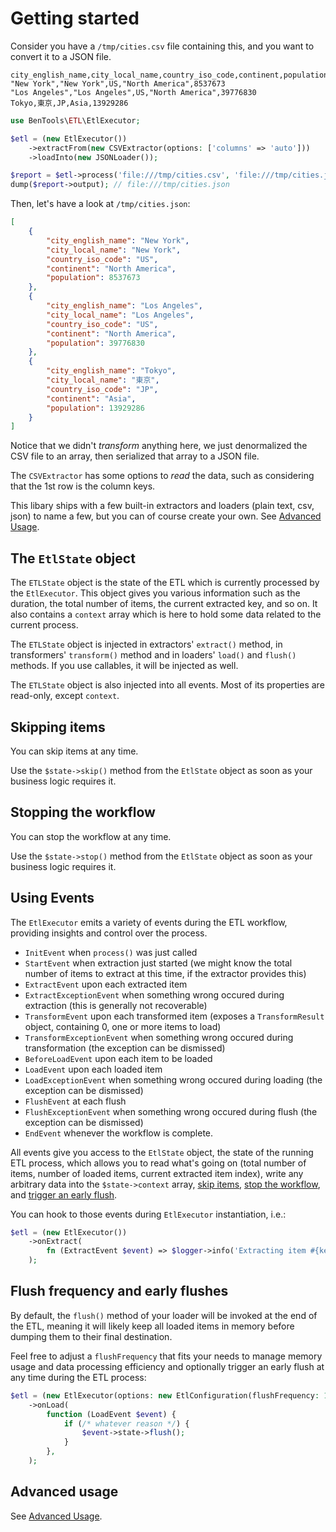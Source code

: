 # Getting started

Consider you have a `/tmp/cities.csv` file containing this, and you want to convert it to a JSON file.


```csv
city_english_name,city_local_name,country_iso_code,continent,population
"New York","New York",US,"North America",8537673
"Los Angeles","Los Angeles",US,"North America",39776830
Tokyo,東京,JP,Asia,13929286
```

```php
use BenTools\ETL\EtlExecutor;

$etl = (new EtlExecutor())
    ->extractFrom(new CSVExtractor(options: ['columns' => 'auto']))
    ->loadInto(new JSONLoader());

$report = $etl->process('file:///tmp/cities.csv', 'file:///tmp/cities.json');
dump($report->output); // file:///tmp/cities.json
```

Then, let's have a look at `/tmp/cities.json`:
```json
[
    {
        "city_english_name": "New York",
        "city_local_name": "New York",
        "country_iso_code": "US",
        "continent": "North America",
        "population": 8537673
    },
    {
        "city_english_name": "Los Angeles",
        "city_local_name": "Los Angeles",
        "country_iso_code": "US",
        "continent": "North America",
        "population": 39776830
    },
    {
        "city_english_name": "Tokyo",
        "city_local_name": "東京",
        "country_iso_code": "JP",
        "continent": "Asia",
        "population": 13929286
    }
]
```

Notice that we didn't _transform_ anything here, we just denormalized the CSV file to an array, then serialized that array to a JSON file.

The `CSVExtractor` has some options to _read_ the data, such as considering that the 1st row is the column keys.

This libary ships with a few built-in extractors and loaders (plain text, csv, json) to name a few,
but you can of course create your own. See [Advanced Usage](advanced_usage.md).

The `EtlState` object
---------------------

The `ETLState` object is the state of the ETL which is currently processed by the `EtlExecutor`.
This object gives you various information such as the duration, the total number of items, 
the current extracted key, and so on.
It also contains a `context` array which is here to hold some data related to the current process.

The `ETLState` object is injected in extractors' `extract()` method, 
in transformers' `transform()` method
and in loaders' `load()` and `flush()` methods.
If you use callables, it will be injected as well.

The `ETLState` object is also injected into all events.
Most of its properties are read-only, except `context`.

Skipping items
--------------

You can skip items at any time.

Use the `$state->skip()` method from the `EtlState` object as soon as your business logic requires it.

Stopping the workflow
---------------------

You can stop the workflow at any time.

Use the `$state->stop()` method from the `EtlState` object as soon as your business logic requires it.

Using Events
------------

The `EtlExecutor` emits a variety of events during the ETL workflow, providing insights and control over the process.

- `InitEvent` when `process()` was just called
- `StartEvent` when extraction just started (we might know the total number of items to extract at this time, if the extractor provides this)
- `ExtractEvent` upon each extracted item
- `ExtractExceptionEvent` when something wrong occured during extraction (this is generally not recoverable)
- `TransformEvent` upon each transformed item (exposes a `TransformResult` object, containing 0, one or more items to load)
- `TransformExceptionEvent` when something wrong occured during transformation (the exception can be dismissed)
- `BeforeLoadEvent` upon each item to be loaded
- `LoadEvent` upon each loaded item
- `LoadExceptionEvent` when something wrong occured during loading (the exception can be dismissed)
- `FlushEvent` at each flush
- `FlushExceptionEvent` when something wrong occured during flush (the exception can be dismissed)
- `EndEvent` whenever the workflow is complete.

All events give you access to the `EtlState` object, the state of the running ETL process, which allows you to read what's going on
(total number of items, number of loaded items, current extracted item index), write any arbitrary data into the `$state->context` array,
[skip items](#skipping-items), [stop the workflow](#stopping-the-workflow), and [trigger an early flush](#flush-frequency-and-early-flushes).

You can hook to those events during `EtlExecutor` instantiation, i.e.:

```php
$etl = (new EtlExecutor())
    ->onExtract(
        fn (ExtractEvent $event) => $logger->info('Extracting item #{key}', ['key' => $event->state->currentItemKey]),
    );
```

Flush frequency and early flushes
---------------------------------

By default, the `flush()` method of your loader will be invoked at the end of the ETL,
meaning it will likely keep all loaded items in memory before dumping them to their final destination.

Feel free to adjust a `flushFrequency` that fits your needs to manage memory usage and data processing efficiency
and optionally trigger an early flush at any time during the ETL process:

```php
$etl = (new EtlExecutor(options: new EtlConfiguration(flushFrequency: 10)))
    ->onLoad(
        function (LoadEvent $event) {
            if (/* whatever reason */) {
                $event->state->flush();
            }
        },
    );
```

Advanced usage
--------------

See [Advanced Usage](advanced_usage.md).
